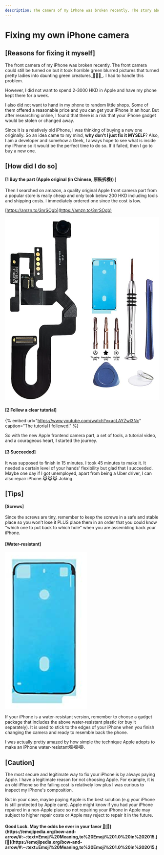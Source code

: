 ```yaml
---
description: The camera of my iPhone was broken recently. The story about fixing it myself.
---
```


# Fixing my own iPhone camera

## \[Reasons for fixing it myself\]

The front camera of my iPhone was broken recently. The front camera could still be turned on but it took horrible green blurred pictures that turned pretty ladies into daunting green creatures_🤢🤢🤢_. I had to handle this problem.

However, I did not want to spend 2-3000 HKD in Apple and have my phone kept there for a week. 

I also did not want to hand in my phone to random little shops. Some of them offered a reasonable price and you can get your iPhone in an hour.  But after researching online, I found that there is a risk that your iPhone gadget would be stolen or changed away.

Since it is a relatively old iPhone, I was thinking of buying a new one originally. So an idea came to my mind, **why don't I just fix it MYSELF**? Also, I am a developer and somehow a Geek, I always hope to see what is inside my iPhone so it would be the perfect time to do so. If it failed, then I go to buy a new one.

## \[How did I do so\]

#### \[1 Buy the part \(Apple original \(in Chinese, 原裝拆機\)\) \]

Then I searched on amazon, a quality original Apple front camera part from a popular store is really cheap and only took below 200 HKD including tools and shipping costs. I immediately ordered one since the cost is low.

[https://amzn.to/3nrSOgb](https://amzn.to/3nrSOgb)

![The shop I was ordering from no longer sells this product so I lost the link, here is a sample of what I bought. ](../.gitbook/assets/screenshot-2020-10-07-at-12.23.24-pm.png)

#### 

#### \[2 Follow a clear tutorial\]

{% embed url="https://www.youtube.com/watch?v=acLAYZwl3Nc" caption="The tutorial I follewed." %}

So with the new Apple frontend camera part, a set of tools, a tutorial video, and a courageous heart, I started the journey.

#### 

#### \[3 Succeeded\]

It was supposed to finish in 15 minutes. I took 45 minutes to make it. It needed a certain level of your hands' flexibility but glad that I succeeded. Maybe one day if I got unemployed, apart from being a Uber driver, I can also repair iPhone.😹😹😹 Joking.

## \[Tips\]

#### \[Screws\]

Since the screws are tiny, remember to keep the screws in a safe and stable place so you won't lose it PLUS place them in an order that you could know "which one to put back to which hole" when you are assembling back your iPhone.

#### \[Water-resistant\] 

![](../.gitbook/assets/screenshot-2020-10-07-at-12.49.20-pm%20%281%29.png)

If your iPhone is a water-resistant version, remember to choose a gadget package that includes the above water-resistant plastic \(or buy it separately\). It is used to stick to the edges of your iPhone when you finish changing the camera and ready to resemble back the phone. 

I was actually pretty amazed by how simple the technique Apple adopts to make an iPhone water-resistant😹😹😹.



## \[Caution\]

The most secure and legitimate way to fix your iPhone is by always paying Apple. I have a legitimate reason for not choosing Apple. For example, it is an old iPhone so the failing cost is relatively low plus I was curious to inspect my iPhone's composition. 

But in your case, maybe paying Apple is the best solution \(e.g your iPhone is still protected by Apple care\). Apple might know if you had your iPhone repaired in a non-Apple place so not repairing your iPhone in Apple may subject to higher repair costs or Apple may reject to repair it in the future.

#### Good Luck. May the odds be ever in your favor [🏹](https://emojipedia.org/bow-and-arrow/#:~:text=Emoji%20Meaning,to%20Emoji%201.0%20in%202015.)[🏹](https://emojipedia.org/bow-and-arrow/#:~:text=Emoji%20Meaning,to%20Emoji%201.0%20in%202015.)[🏹](https://emojipedia.org/bow-and-arrow/#:~:text=Emoji%20Meaning,to%20Emoji%201.0%20in%202015.)



 

